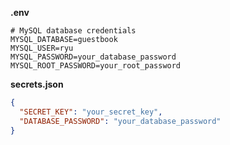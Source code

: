 **.env**
```
# MySQL database credentials
MYSQL_DATABASE=guestbook
MYSQL_USER=ryu
MYSQL_PASSWORD=your_database_password
MYSQL_ROOT_PASSWORD=your_root_password
```

**secrets.json**
```json
{
  "SECRET_KEY": "your_secret_key",
  "DATABASE_PASSWORD": "your_database_password"
}
```
